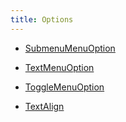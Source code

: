 ```yaml
---
title: Options
---
```


- [SubmenuMenuOption](/docs/api/core/menu/options/submenumenuoption)
- [TextMenuOption](/docs/api/core/menu/options/textmenuoption)
- [ToggleMenuOption](/docs/api/core/menu/options/togglemenuoption)

- [TextAlign](/docs/api/core/menu/options/textalign)

